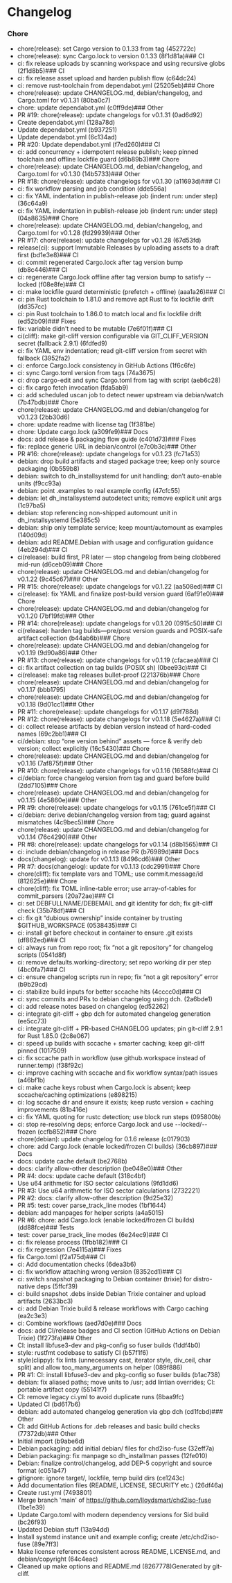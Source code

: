 # Changelog
### Chore
- chore(release): set Cargo version to 0.1.33 from tag (452722c)
- chore(release): sync Cargo.lock to version 0.1.33 (8f1d81a)### CI
- ci: fix release uploads by scanning workspace and using recursive globs (2f1d8b5)### CI
- ci: fix release asset upload and harden publish flow (c64dc24)
- ci: remove rust-toolchain from dependabot.yml (25205eb)### Chore
- chore(release): update CHANGELOG.md, debian/changelog, and Cargo.toml for v0.1.31 (80ba0c7)
- chore: update dependabot.yml (c0ff9de)### Other
- PR #19: chore(release): update changelogs for v0.1.31 (0ad6d92)
- Create dependabot.yml (128a78d)
- Update dependabot.yml (b937251)
- Update dependabot.yml (6c134ad)
- PR #20: Update dependabot.yml (f7ed260)### CI
- ci: add concurrency + idempotent release publish; keep pinned toolchain and offline lockfile guard (d6b89b3)### Chore
- chore(release): update CHANGELOG.md, debian/changelog, and Cargo.toml for v0.1.30 (14b5733)### Other
- PR #18: chore(release): update changelogs for v0.1.30 (a11693d)### CI
- ci: fix workflow parsing and job condition (dde556a)
- ci: fix YAML indentation in publish-release job (indent run: under step) (36c64a9)
- ci: fix YAML indentation in publish-release job (indent run: under step) (04a8635)### Chore
- chore(release): update CHANGELOG.md, debian/changelog, and Cargo.toml for v0.1.28 (fd29939)### Other
- PR #17: chore(release): update changelogs for v0.1.28 (67d53fd)
- release(ci): support Immutable Releases by uploading assets to a draft first (bd1e3e8)### CI
- ci: commit regenerated Cargo.lock after tag version bump (db8c446)### CI
- ci: regenerate Cargo.lock offline after tag version bump to satisfy --locked (f08e8fe)### CI
- ci: make lockfile guard deterministic (prefetch + offline) (aaa1a26)### CI
- ci: pin Rust toolchain to 1.81.0 and remove apt Rust to fix lockfile drift (dd357cc)
- ci: pin Rust toolchain to 1.86.0 to match local and fix lockfile drift (ed52b09)### Fixes
- fix: variable didn't need to be mutable (7e6f01f)### CI
- ci(cliff): make git-cliff version configurable via GIT_CLIFF_VERSION secret (fallback 2.9.1) (6fdfed9)
- ci: fix YAML env indentation; read git-cliff version from secret with fallback (3952fa2)
- ci: enforce Cargo.lock consistency in GitHub Actions (1f6c6fe)
- ci: sync Cargo.toml version from tags (74a3675)
- ci: drop cargo-edit and sync Cargo.toml from tag with script (aeb6c28)
- ci: fix cargo fetch invocation (fda5ab9)
- ci: add scheduled uscan job to detect newer upstream via debian/watch (7b47bdb)### Chore
- chore(release): update CHANGELOG.md and debian/changelog for v0.1.23 (2bb30d6)
- chore: update readme with license tag (1f381be)
- chore: Update cargo.lock (a309fe9)### Docs
- docs: add release & packaging flow guide (c401d73)### Fixes
- fix: replace generic URL in debian/control (e7c0b3c)### Other
- PR #16: chore(release): update changelogs for v0.1.23 (fc71a53)
- debian: drop build artifacts and staged package tree; keep only source packaging (0b559b8)
- debian: switch to dh_installsystemd for unit handling; don’t auto-enable units (f9cc93a)
- debian: point .examples to real example config (47cfc55)
- debian: let dh_installsystemd autodetect units; remove explicit unit args (1c97ba5)
- debian: stop referencing non-shipped automount unit in dh_installsystemd (5e385c5)
- debian: ship only template service; keep mount/automount as examples (140d09d)
- debian: add README.Debian with usage and configuration guidance (4eb294d)### CI
- ci(release): build first, PR later — stop changelog from being clobbered mid-run (d6ceb09)### Chore
- chore(release): update CHANGELOG.md and debian/changelog for v0.1.22 (9c45c67)### Other
- PR #15: chore(release): update changelogs for v0.1.22 (aa508ed)### CI
- ci(release): fix YAML and finalize post-build version guard (6af91e0)### Chore
- chore(release): update CHANGELOG.md and debian/changelog for v0.1.20 (7bf19fd)### Other
- PR #14: chore(release): update changelogs for v0.1.20 (0915c50)### CI
- ci(release): harden tag builds—pre/post version guards and POSIX-safe artifact collection (b44ab6b)### Chore
- chore(release): update CHANGELOG.md and debian/changelog for v0.1.19 (9d90a86)### Other
- PR #13: chore(release): update changelogs for v0.1.19 (cfacaea)### CI
- ci: fix artifact collection on tag builds (POSIX sh) (0bee93c)### CI
- ci(release): make tag releases bullet-proof (221376b)### Chore
- chore(release): update CHANGELOG.md and debian/changelog for v0.1.17 (bbb1795)
- chore(release): update CHANGELOG.md and debian/changelog for v0.1.18 (9d01cc1)### Other
- PR #11: chore(release): update changelogs for v0.1.17 (d9f788d)
- PR #12: chore(release): update changelogs for v0.1.18 (5e4627a)### CI
- ci: collect release artifacts by debian version instead of hard-coded names (69c2bb1)### CI
- ci/debian: stop “one version behind” assets — force & verify deb version; collect explicitly (16c5430)### Chore
- chore(release): update CHANGELOG.md and debian/changelog for v0.1.16 (7af875f)### Other
- PR #10: chore(release): update changelogs for v0.1.16 (16588fc)### CI
- ci/debian: force changelog version from tag and guard before build (2dd7105)### Chore
- chore(release): update CHANGELOG.md and debian/changelog for v0.1.15 (4e5860e)### Other
- PR #9: chore(release): update changelogs for v0.1.15 (761ce5f)### CI
- ci/debian: derive debian/changelog version from tag; guard against mismatches (4c9bec5)### Chore
- chore(release): update CHANGELOG.md and debian/changelog for v0.1.14 (76c4290)### Other
- PR #8: chore(release): update changelogs for v0.1.14 (d8b1565)### CI
- ci: include debian/changelog in release PR (b76989d)### Docs
- docs(changelog): update for v0.1.13 (8496cd6)### Other
- PR #7: docs(changelog): update for v0.1.13 (cdc2991)### Chore
- chore(cliff): fix template vars and TOML; use commit.message/id (812625e)### Chore
- chore(cliff): fix TOML inline-table error; use array-of-tables for commit_parsers (20a72ae)### CI
- ci: set DEBFULLNAME/DEBEMAIL and git identity for dch; fix git-cliff check (35b78df)### CI
- ci: fix git “dubious ownership” inside container by trusting $GITHUB_WORKSPACE (0538435)### CI
- ci: install git before checkout in container to ensure .git exists (df862ed)### CI
- ci: always run from repo root; fix “not a git repository” for changelog scripts (0541d8f)
- ci: remove defaults.working-directory; set repo working dir per step (4bc0fa7)### CI
- ci: ensure changelog scripts run in repo; fix “not a git repository” error (b9b29cd)
- ci: stabilize build inputs for better sccache hits (4cccc0d)### CI
- ci: sync commits and PRs to debian changelog using dch. (2a6bde1)
- ci: add release notes based on changelog (ed52262)
- ci: integrate git-cliff + gbp dch for automated changelog generation (ee5cc73)
- ci: integrate git-cliff + PR-based CHANGELOG updates; pin git-cliff 2.9.1 for Rust 1.85.0 (2c8e067)
- ci: speed up builds with sccache + smarter caching; keep git-cliff pinned (1017509)
- ci: fix sccache path in workflow (use github.workspace instead of runner.temp) (f38f92c)
- ci: improve caching with sccache and fix workflow syntax/path issues (a46bf1b)
- ci: make cache keys robust when Cargo.lock is absent; keep sccache/caching optimizations (e898215)
- ci: log sccache dir and ensure it exists; keep rustc version + caching improvements (81b416e)
- ci: fix YAML quoting for rustc detection; use block run steps (095800b)
- ci: stop re-resolving deps; enforce Cargo.lock and use --locked/--frozen (ccfb852)### Chore
- chore(debian): update changelog for 0.1.6 release (c017903)
- chore: add Cargo.lock (enable locked/frozen CI builds) (36cb897)### Docs
- docs: update cache default (be2768b)
- docs: clarify allow-other description (be048e0)### Other
- PR #4: docs: update cache default (318c4bf)
- Use u64 arithmetic for ISO sector calculations (9fd1dd6)
- PR #3: Use u64 arithmetic for ISO sector calculations (2732221)
- PR #2: docs: clarify allow-other description (9d25e32)
- PR #5: test: cover parse_track_line modes (1bf1644)
- debian: add manpages for helper scripts (a4a5015)
- PR #6: chore: add Cargo.lock (enable locked/frozen CI builds) (dd88fce)### Tests
- test: cover parse_track_line modes (6e24ec9)### CI
- ci: fix release process (1fbb182)### CI
- ci: fix regression (7e4115a)### Fixes
- fix Cargo.toml (f2a175d)### CI
- ci: Add documentation checks (6dea3b6)
- ci: fix workflow attaching wrong version (8352cd1)### CI
- ci: switch snapshot packaging to Debian container (trixie) for distro-native deps (5ffcf39)
- ci: build snapshot .debs inside Debian Trixie container and upload artifacts (2633bc3)
- ci: add Debian Trixie build & release workflows with Cargo caching (ea2c3e3)
- ci: Combine workflows (aed7d0e)### Docs
- docs: add CI/release badges and CI section (GitHub Actions on Debian Trixie) (1f273fa)### Other
- CI: install libfuse3-dev and pkg-config so fuser builds (1ddf4b0)
- style: rustfmt codebase to satisfy CI (b57f1f6)
- style(clippy): fix lints (unnecessary cast, iterator style, div_ceil, char split) and allow too_many_arguments on helper (089f886)
- PR #1: CI: install libfuse3-dev and pkg-config so fuser builds (b1ac738)
- debian: fix aliased paths; move units to /usr; add lintian overrides; CI: portable artifact copy (55141f7)
- CI: remove legacy ci.yml to avoid duplicate runs (8baa9fc)
- Updated CI (bd617b6)
- debian: add automated changelog generation via gbp dch (cd1fcbd)### Other
- CI: add GitHub Actions for .deb releases and basic build checks (77372db)### Other
- Initial import (b9abe6d)
- Debian packaging: add initial debian/ files for chd2iso-fuse (32eff7a)
- Debian packaging: fix manpage so dh_installman passes (12fe010)
- Debian: finalize control/changelog, add DEP-5 copyright and source format (c051a47)
- gitignore: ignore target/, lockfile, temp build dirs (ce1243c)
- Add documentation files (README, LICENSE, SECURITY etc.) (26df46a)
- Create rust.yml (7493801)
- Merge branch 'main' of https://github.com/lloydsmart/chd2iso-fuse (1be1e39)
- Update Cargo.toml with modern dependency versions for Sid build (bc26f93)
- Updated Debian stuff (13a94dd)
- Install systemd instance unit and example config; create /etc/chd2iso-fuse (89e7ff3)
- Make license references consistent across README, LICENSE.md, and debian/copyright (64c4eac)
- Cleaned up make options and README.md (8267778)Generated by git-cliff.
